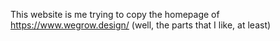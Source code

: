This website is me trying to copy the homepage of https://www.wegrow.design/ (well, the parts that I like, at least)
